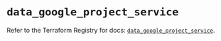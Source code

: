 # `data_google_project_service`

Refer to the Terraform Registry for docs: [`data_google_project_service`](https://registry.terraform.io/providers/hashicorp/google/5.23.0/docs/data-sources/project_service).
